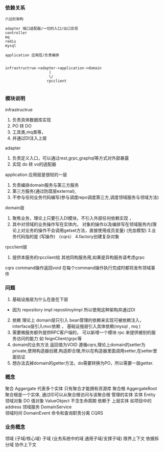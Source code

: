 ### 依赖关系
```
六边形架构

adapter 端口适配器/一切的入口/出口实现
controller
mq
redis
mysql

application 应用层/负责编排


infrastructrue->adapter->application->domain
                    |
                    \/
                   rpcclient
                   
```
### 模块说明
infrastructrue 
 1. 负责具体数据库实现 
 2. PO 转 DO 
 3. 工具类,mq类等，
 4. 并通过DI注入上层

adapter 
 1. 负责定义入口，可以通过rest,grpc,graphql等方式对外部暴露
 2. 实现 do 转 vo的适配器

application 应用层是很轻的一层
 1. 负责编排domain服务与第三方服务
 2. 第三方服务(通过防腐层external),
 3. 不参与任何业务代码编写(参与调度repo调度第三方,调度领域服务与领域方法)
 

domain层 
 1. 聚焦业务，理论上只要引入DI模块，不引入外部任何依赖实现 ，
 2. 其中对领域的业务操作写在实体内， 对象的操作以及编排写在领域服务内(理论上对业务的操作不会调用getset方法，直接使用成员变量) (充血模型)
 3.业务代码指的是 (写操作) （cqrs）
 4.factory创建复杂对象

rpcclient层
 1. 提供本服务的rpcclient给 其他同构服务用,如果是异构服务请考虑grpc


cqrs
command操作返回void
在每个command操作执行完成时都将发布领域事件

### 问题
1. 基础设施层为什么在是在下层
 - 因为 repository impl  repostiroyImpl  所以使用这种架构并通过DI
2. 依赖 理论上  domain层只引入 bean管理的依赖来实现可被依赖注入， interface层引入mvc依赖  ， 基础设施层引入具体依赖(mysql , mq )
3. 需要微服务额外提供RPC客户端的， 可以新增一个模块 rpc 来提供被别的服务访问的能力 如 feignClient/grpc等
4. domain的业务方法  返回值为VOID  遵循cqrs,理论上domain的setter为private,使用构造器创建,构造即合理,所以在构造器里面调用setter,在setter里面验证
5. 想办法去掉domain的getter方法，do需要转换为PO，所以需要一层getter.

### 概念
聚合 Aggergate  代表多个实体  只有聚合才能拥有资源库
聚合根 AggergateRoot  聚合根是一个实体, 通过ID可以从聚合根访问与该聚合根 管理的实体 
实体 Entity   领域对象 DO
值对象 ValueObject   不含生命周期 依赖于 上层实体   如项目中的address
领域服务 DomainService  
领域时间 DomainEvent
命令和查询职责分离 CQRS

### 业务概念
领域 (子域/核心域)
子域 (业务系统中的域   通用子域/支撑子域)
限界上下文  依据拆分域
协作上下文




